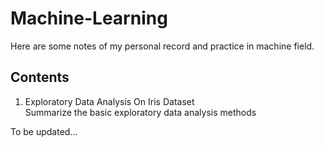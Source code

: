 # Machine-Learning
Here are some notes of my personal record and practice in machine field.

## Contents
1. Exploratory Data Analysis On Iris Dataset    
  Summarize the basic exploratory data analysis methods  
   
To be updated...
